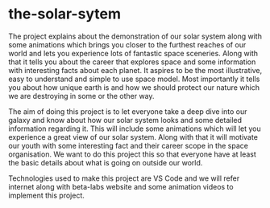 # the-solar-sytem

The project explains about the demonstration of our solar system along with some animations which brings you closer to the furthest reaches of our world and lets you experience lots of fantastic space sceneries. Along with that it tells you about the career that explores space and some information with interesting facts about each planet. It aspires to be the most illustrative, easy to understand and simple to use space model. Most importantly it tells you about how unique earth is and how we should protect our nature which we are destroying in some or the other way.

The aim of doing this project is to let everyone take a deep dive into our galaxy and know about how our solar system looks and some detailed information regarding it. This will include some animations which will let you experience a great view of our solar system. Along with that it will motivate our youth with some interesting fact and their career scope in the space organisation. We want to do this project this so that everyone have at least the basic details about what is going on outside our world.

Technologies used to make this project are VS Code and we will refer internet along with beta-labs website and some animation videos to implement this project.

